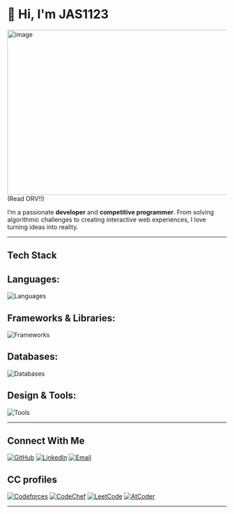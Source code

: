 # 👋 Hi, I'm JAS1123

<img width="800" height="378" alt="image" src="https://github.com/user-attachments/assets/5f0fe7e3-497d-439f-8953-337393df1e1e" />
(Read ORV!!)


I’m a passionate **developer** and **competitive programmer**. 
From solving algorithmic challenges to creating interactive web experiences, I love turning ideas into reality.

---

## Tech Stack

## Languages:
![Languages](https://skillicons.dev/icons?i=java,cpp,c,cs,python,javascript,html,css)

## Frameworks & Libraries:
![Frameworks](https://skillicons.dev/icons?i=godot,react,nodejs,express,bootstrap,threejs)

## Databases:
![Databases](https://skillicons.dev/icons?i=mongodb,mysql)

## Design & Tools:
![Tools](https://skillicons.dev/icons?i=figma,unity)

---

## Connect With Me

[![GitHub](https://img.shields.io/badge/GitHub-000000?style=for-the-badge&logo=github&logoColor=white)](https://github.com/JAS-1123)
[![LinkedIn](https://img.shields.io/badge/LinkedIn-0A66C2?style=for-the-badge&logo=linkedin&logoColor=white)](https://www.linkedin.com/in/jai-aditya-671a22326/)
[![Email](https://img.shields.io/badge/Email-D14836?style=for-the-badge&logo=gmail&logoColor=white)](https://mail.google.com/mail/?view=cm&fs=1&to=jaiaditya2234@gmail.com)

## CC profiles

[![Codeforces](https://img.shields.io/badge/Codeforces-1F8ACB?style=for-the-badge&logo=codeforces&logoColor=white)](https://codeforces.com/profile/JAS1123)
[![CodeChef](https://img.shields.io/badge/CodeChef-5B4638?style=for-the-badge&logo=codechef&logoColor=white)](https://www.codechef.com/users/chosen_undead)
[![LeetCode](https://img.shields.io/badge/LeetCode-FFA116?style=for-the-badge&logo=leetcode&logoColor=white)](https://leetcode.com/u/O-AshenOne)
[![AtCoder](https://img.shields.io/badge/AtCoder-0D9CA4?style=for-the-badge&logo=atcoder&logoColor=white)](https://atcoder.jp/users/JAS1123)


---

